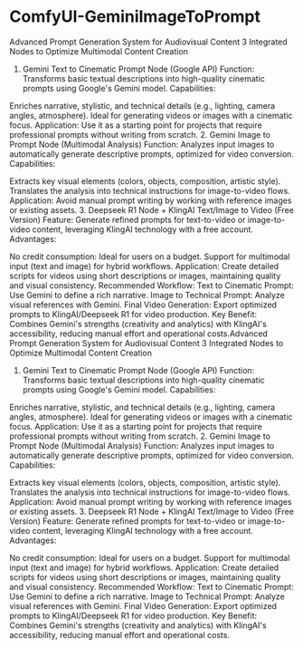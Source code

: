 # ComfyUI-GeminiImageToPrompt
Advanced Prompt Generation System for Audiovisual Content
3 Integrated Nodes to Optimize Multimodal Content Creation

1. Gemini Text to Cinematic Prompt Node (Google API)
Function: Transforms basic textual descriptions into high-quality cinematic prompts using Google's Gemini model.
Capabilities:

Enriches narrative, stylistic, and technical details (e.g., lighting, camera angles, atmosphere).
Ideal for generating videos or images with a cinematic focus.
Application: Use it as a starting point for projects that require professional prompts without writing from scratch.
2. Gemini Image to Prompt Node (Multimodal Analysis)
Function: Analyzes input images to automatically generate descriptive prompts, optimized for video conversion.
Capabilities:

Extracts key visual elements (colors, objects, composition, artistic style).
Translates the analysis into technical instructions for image-to-video flows.
Application: Avoid manual prompt writing by working with reference images or existing assets.
3. Deepseek R1 Node + KlingAI Text/Image to Video (Free Version)
Feature: Generate refined prompts for text-to-video or image-to-video content, leveraging KlingAI technology with a free account.
Advantages:

No credit consumption: Ideal for users on a budget.
Support for multimodal input (text and image) for hybrid workflows.
Application: Create detailed scripts for videos using short descriptions or images, maintaining quality and visual consistency.
Recommended Workflow: Text to Cinematic Prompt: Use Gemini to define a rich narrative.
Image to Technical Prompt: Analyze visual references with Gemini.
Final Video Generation: Export optimized prompts to KlingAI/Deepseek R1 for video production.
Key Benefit: Combines Gemini's strengths (creativity and analytics) with KlingAI's accessibility, reducing manual effort and operational costs.Advanced Prompt Generation System for Audiovisual Content
3 Integrated Nodes to Optimize Multimodal Content Creation

1. Gemini Text to Cinematic Prompt Node (Google API)
Function: Transforms basic textual descriptions into high-quality cinematic prompts using Google's Gemini model.
Capabilities:

Enriches narrative, stylistic, and technical details (e.g., lighting, camera angles, atmosphere).
Ideal for generating videos or images with a cinematic focus.
Application: Use it as a starting point for projects that require professional prompts without writing from scratch.
2. Gemini Image to Prompt Node (Multimodal Analysis)
Function: Analyzes input images to automatically generate descriptive prompts, optimized for video conversion.
Capabilities:

Extracts key visual elements (colors, objects, composition, artistic style).
Translates the analysis into technical instructions for image-to-video flows.
Application: Avoid manual prompt writing by working with reference images or existing assets.
3. Deepseek R1 Node + KlingAI Text/Image to Video (Free Version)
Feature: Generate refined prompts for text-to-video or image-to-video content, leveraging KlingAI technology with a free account.
Advantages:

No credit consumption: Ideal for users on a budget.
Support for multimodal input (text and image) for hybrid workflows.
Application: Create detailed scripts for videos using short descriptions or images, maintaining quality and visual consistency.
Recommended Workflow: Text to Cinematic Prompt: Use Gemini to define a rich narrative.
Image to Technical Prompt: Analyze visual references with Gemini.
Final Video Generation: Export optimized prompts to KlingAI/Deepseek R1 for video production.
Key Benefit: Combines Gemini's strengths (creativity and analytics) with KlingAI's accessibility, reducing manual effort and operational costs.
